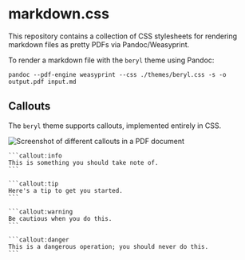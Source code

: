 # markdown.css

This repository contains a collection of CSS stylesheets for rendering markdown
files as pretty PDFs via Pandoc/Weasyprint.

To render a markdown file with the `beryl` theme using Pandoc:

```shell
pandoc --pdf-engine weasyprint --css ./themes/beryl.css -s -o output.pdf input.md
```

## Callouts

The `beryl` theme supports callouts, implemented entirely in CSS.

![Screenshot of different callouts in a PDF document](./examples/callouts.png)

````
```callout:info
This is something you should take note of.
```

```callout:tip
Here's a tip to get you started.
```

```callout:warning
Be cautious when you do this.
```

```callout:danger
This is a dangerous operation; you should never do this.
```
````
